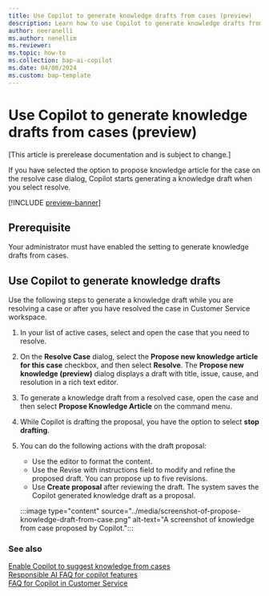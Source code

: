```yaml
---
title: Use Copilot to generate knowledge drafts from cases (preview)
description: Learn how to use Copilot to generate knowledge drafts from cases.
author: neeranelli
ms.author: nenellim
ms.reviewer: 
ms.topic: how-to
ms.collection: bap-ai-copilot
ms.date: 04/08/2024
ms.custom: bap-template
---
```


# Use Copilot to generate knowledge drafts from cases (preview)

[This article is prerelease documentation and is subject to change.]

If you have selected the option to propose knowledge article for the case on the resolve case dialog, Copilot starts generating a knowledge draft when you select resolve.

[!INCLUDE [preview-banner](~/../shared-content/shared/preview-includes/preview-banner.md)]

## Prerequisite

Your administrator must have enabled the setting to generate knowledge drafts from cases.

## Use Copilot to generate knowledge drafts

Use the following steps to generate a knowledge draft while you are resolving a case or after you have resolved the case in Customer Service workspace.

1. In your list of active cases, select and open the case that you need to resolve.
1. On the **Resolve Case** dialog, select the **Propose new knowledge article for this case** checkbox, and then select **Resolve**. The **Propose new knowledge (preview)** dialog displays a draft with title, issue, cause, and resolution in a rich text editor.
1. To generate a knowledge draft from a resolved case, open the case and then select **Propose Knowledge Article** on the command menu.
1. While Copilot is drafting the proposal, you have the option to select **stop drafting**.
1. You can do the following actions with the draft proposal:
    - Use the editor to format the content.
    - Use the Revise with instructions field to modify and refine the proposed draft. You can propose up to five revisions.
    - Use **Create proposal** after reviewing the draft. The system saves the Copilot generated knowledge draft as a proposal.

    :::image type="content" source="../media/screenshot-of-propose-knowledge-draft-from-case.png" alt-text="A screenshot of knowledge from case proposed by Copilot.":::
### See also

[Enable Copilot to suggest knowledge from cases](../administer/enable-copilot-suggest-knowledge-from-cases.md)  
[Responsible AI FAQ for copilot features](../implement/faq-responsible-ai-copilot.md)  
[FAQ for Copilot in Customer Service](faq-copilot-features.md)  

